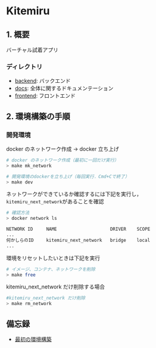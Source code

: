 # Kitemiru

## 1. 概要

バーチャル試着アプリ

### ディレクトリ

- [backend](backend/README.md): バックエンド
- [docs](docs/README.md): 全体に関するドキュメンテーション
- [frontend](frontend/README.md): フロントエンド

## 2. 環境構築の手順

### 開発環境

docker のネットワーク作成 → docker 立ち上げ

```bash
# docker のネットワーク作成（最初に一回だけ実行）
> make mk_network

# 開発環境のdockerを立ち上げ（毎回実行．Cmd+Cで終了）
> make dev
```

ネットワークができているか確認するには下記を実行し，`kitemiru_next_network`があることを確認

```bash
# 確認方法
> docker network ls

NETWORK ID     NAME                    DRIVER    SCOPE
...
何かしらのID　   kitemiru_next_network   bridge    local
...
```

環境をリセットしたいときは下記を実行

```bash
# イメージ、コンテナ、ネットワークを削除
> make free
```

kitemiru_next_network だけ削除する場合

```bash
#kitemiru_next_network だけ削除
> make rm_network
```

## 備忘録

- [最初の環境構築](docs/project-initialization.md)

